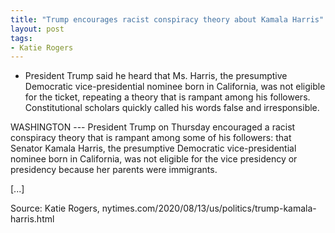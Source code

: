```yaml
---
title: "Trump encourages racist conspiracy theory about Kamala Harris"
layout: post
tags:
- Katie Rogers
---
```


- President Trump said he heard that Ms. Harris, the presumptive Democratic vice-presidential nominee born in California, was not eligible for the ticket, repeating a theory that is rampant among his followers. Constitutional scholars quickly called his words false and irresponsible.

WASHINGTON --- President Trump on Thursday encouraged a racist conspiracy theory that is rampant among some of his followers: that Senator Kamala Harris, the presumptive Democratic vice-presidential nominee born in California, was not eligible for the vice presidency or presidency because her parents were immigrants.

[...]

Source: Katie Rogers, nytimes.com/2020/08/13/us/politics/trump-kamala-harris.html

